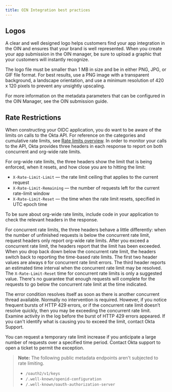 ```yaml
---
title: OIN Integration best practices
---
```


## Logos

A clear and well designed logo helps customers find your app integration in the OIN and ensures that your brand is well represented. When you create your app submission in the OIN manager, be sure to upload a graphic that your customers will instantly recognize.

The logo file must be smaller than 1 MB in size and be in either PNG, JPG, or GIF file format. For best results, use a PNG image with a transparent background, a landscape orientation, and use a minimum resolution of 420 x 120 pixels to prevent any unsightly upscaling.

For more information on the metadata parameters that can be configured in the OIN Manager, see the OIN submission guide.

## Rate Restrictions

When constructing your OIDC application, you do want to be aware of the limits on calls to the Okta API. For reference on the categories and cumulative rate limits, see [Rate limits overview](https://developer.okta.com/docs/reference/rate-limits/). In order to monitor your calls to the API, Okta provides three headers in each response to report on both concurrent and org-wide rate limits.

For org-wide rate limits, the three headers show the limit that is being enforced, when it resets, and how close you are to hitting the limit:

* `X-Rate-Limit-Limit` &mdash; the rate limit ceiling that applies to the current request
* `X-Rate-Limit-Remaining` &mdash; the number of requests left for the current rate-limit window
* `X-Rate-Limit-Reset` &mdash; the time when the rate limit resets, specified in UTC epoch time

To be sure about org-wide rate limits, include code in your application to check the relevant headers in the response.

For concurrent rate limits, the three headers behave a little differently: when the number of unfinished requests is below the concurrent rate limit, request headers only report org-wide rate limits. After you exceed a concurrent rate limit, the headers report that the limit has been exceeded. When you drop back down below the concurrent rate limit, the headers switch back to reporting the time-based rate limits. The first two header values are always `0` for concurrent rate limit errors. The third header reports an estimated time interval when the concurrent rate limit may be resolved. The `X-Rate-Limit-Reset` time for concurrent rate limits is only a suggested value. There's no guarantee that enough requests will complete for the requests to go below the concurrent rate limit at the time indicated.

The error condition resolves itself as soon as there is another concurrent thread available. Normally no intervention is required. However, if you notice frequent bursts of HTTP 429 errors, or if the concurrent rate limit doesn’t resolve quickly, then you may be exceeding the concurrent rate limit. Examine activity in the log before the burst of HTTP 429 errors appeared. If you can't identify what is causing you to exceed the limit, contact Okta Support.

You can request a temporary rate limit increase if you anticipate a large number of requests over a specified time period. Contact Okta support to open a ticket to permit the exception.

>**Note:** The following public metadata endpoints aren't subjected to rate limiting.
>
>* `/oauth2/v1/keys`
>* `/.well-known/openid-configuration`
>* `/.well-known/oauth-authorization-server`

<NextSectionLink/>
